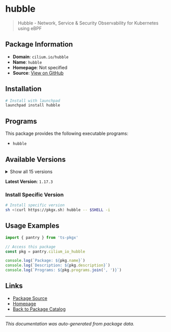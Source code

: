 # hubble

> Hubble - Network, Service & Security Observability for Kubernetes using eBPF

## Package Information

- **Domain**: `cilium.io/hubble`
- **Name**: `hubble`
- **Homepage**: Not specified
- **Source**: [View on GitHub](https://github.com/pkgxdev/pantry/tree/main/projects/cilium.io/hubble/package.yml)

## Installation

```bash
# Install with launchpad
launchpad install hubble
```

## Programs

This package provides the following executable programs:

- `hubble`

## Available Versions

<details>
<summary>Show all 15 versions</summary>

- `1.17.3`, `1.17.2`, `1.17.1`, `1.17.0`, `1.16.6`
- `1.16.5`, `1.16.4`, `1.16.3`, `1.16.2`, `1.16.1`
- `1.16.0`, `0.13.6`, `0.13.5`, `0.13.4`, `0.13.3`

</details>

**Latest Version**: `1.17.3`

### Install Specific Version

```bash
# Install specific version
sh <(curl https://pkgx.sh) hubble -- $SHELL -i
```

## Usage Examples

```typescript
import { pantry } from 'ts-pkgx'

// Access this package
const pkg = pantry.cilium_io_hubble

console.log(`Package: ${pkg.name}`)
console.log(`Description: ${pkg.description}`)
console.log(`Programs: ${pkg.programs.join(', ')}`)
```

## Links

- [Package Source](https://github.com/pkgxdev/pantry/tree/main/projects/cilium.io/hubble/package.yml)
- [Homepage](#)
- [Back to Package Catalog](../package-catalog.md)

---

*This documentation was auto-generated from package data.*
